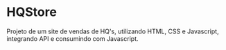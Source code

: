 # HQStore

Projeto de um site de vendas de HQ's, utilizando HTML, CSS e Javascript, integrando API e consumindo com Javascript.
